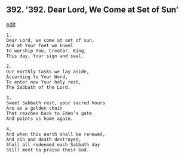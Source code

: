 
## 392.  '392. Dear Lord, We Come at Set of Sun'
[edit](https://docs.google.com/document/d/13ieBNN6pbU2P2IIchmg5RoOUzzWKONzU/edit?mode=html)






    1.
    Dear Lord, we come at set of sun,
    And at Your feet we kneel
    To worship You, Creator, King,
    This day, Your sign and seal.

    2.
    Our earthly tasks we lay aside,
    According to Your Word,
    To enter now Your holy rest,
    The Sabbath of the Lord.

    3.
    Sweet Sabbath rest, your sacred hours
    Are as a golden chain
    That reaches back to Eden’s gate
    And points us home again.

    4.
    And when this earth shall be renewed,
    And sin and death destroyed,
    Shall all redeemed each Sabbath day
    Still meet to praise their God.
